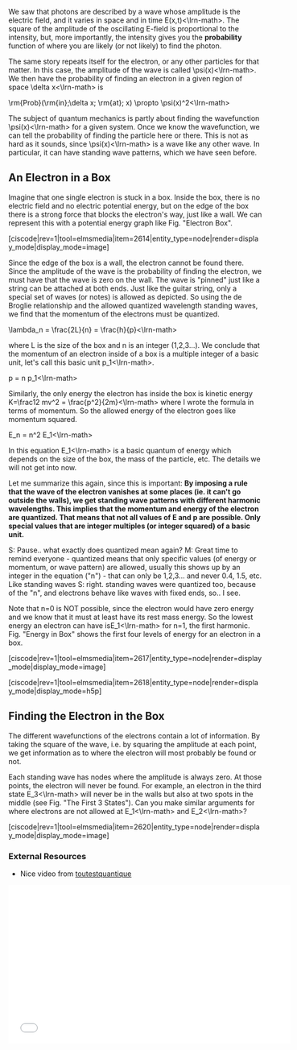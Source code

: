 We saw that photons are described by a wave whose amplitude is the electric field, and it varies in space and in time <lrn-math>E(x,t)<\lrn-math>. The square of the amplitude of the oscillating E-field is proportional to the intensity, but, more importantly, the intensity gives you the **probability** function of where you are likely (or not likely) to find the photon.

The same story repeats itself for the electron, or any other particles for that matter. In this case, the amplitude of the wave is called <lrn-math>\psi(x)<\lrn-math>. We then have the probability of finding an electron in a given region of space <lrn-math>\delta x<\lrn-math> is

<lrn-math>\rm{Prob}(\rm{in}\;\delta x\; \rm{at}\; x) \propto \psi(x)^2<\lrn-math>

The subject of quantum mechanics is partly about finding the wavefunction <lrn-math>\psi(x)<\lrn-math> for a given system. Once we know the wavefunction, we can tell the probability of finding the particle here or there. This is not as hard as it sounds, since <lrn-math>\psi(x)<\lrn-math> is a wave like any other wave. In particular, it can have standing wave patterns, which we have seen before.

## An Electron in a Box 

Imagine that one single electron is stuck in a box. Inside the box, there is no electric field and no electric potential energy, but on the edge of the box there is a strong force that blocks the electron's way, just like a wall. We can represent this with a potential energy graph like Fig. "Electron Box".

[ciscode|rev=1|tool=elmsmedia|item=2614|entity_type=node|render=display_mode|display_mode=image]

Since the edge of the box is a wall, the electron cannot be found there. Since the amplitude of the wave is the probability of finding the electron, we must have that the wave is zero on the wall. The wave is "pinned" just like a string can be attached at both ends. Just like the guitar string, only a special set of waves (or notes) is allowed as depicted. So using the de Broglie relationship and the allowed quantized wavelength standing waves, we find that the momentum of the electrons must be quantized.

<lrn-math>\lambda_n = \frac{2L}{n} = \frac{h}{p}<\lrn-math>

where L is the size of the box and n is an integer (1,2,3...). We conclude that the momentum of an electron inside of a box is a multiple integer of a basic unit, let's call this basic unit <lrn-math>p_1<\lrn-math>.

<lrn-math>p = n p_1<\lrn-math>

Similarly, the only energy the electron has inside the box is kinetic energy <lrn-math>K=\frac12 mv^2 = \frac{p^2}{2m}<\lrn-math> where I wrote the formula in terms of momentum. So the allowed energy of the electron goes like momentum squared.

<lrn-math>E_n = n^2 E_1<\lrn-math>

In this equation <lrn-math>E_1<\lrn-math> is a basic quantum of energy which depends on the size of the box, the mass of the particle, etc. The details we will not get into now. 

Let me summarize this again, since this is important:
**By imposing a rule that the wave of the electron vanishes at some places (ie. it can't go outside the walls), we get standing wave patterns with different harmonic wavelengths. This implies that the momentum and energy of the electron are quantized. That means that not all values of E and p are possible. Only special values that are integer multiples (or integer squared) of a basic unit.**

S: Pause.. what exactly does quantized mean again?
M: Great time to remind everyone - quantized means that only specific values (of energy or momentum, or wave pattern) are allowed, usually this shows up by an integer in the equation ("n") - that can only be 1,2,3... and never 0.4, 1.5, etc. Like standing waves
S: right. standing waves were quantized too, because of the "n", and electrons behave like waves with fixed ends, so.. I see.

Note that n=0 is NOT possible, since the electron would have zero energy and we know that it must at least have its rest mass energy. So the lowest energy an electron can have is<lrn-math>E_1<\lrn-math> for n=1, the first harmonic. Fig. "Energy in Box" shows the first four levels of energy for an electron in a box.

[ciscode|rev=1|tool=elmsmedia|item=2617|entity_type=node|render=display_mode|display_mode=image]

[ciscode|rev=1|tool=elmsmedia|item=2618|entity_type=node|render=display_mode|display_mode=h5p]

## Finding the Electron in the Box 

The different wavefunctions of the electrons contain a lot of information. By taking the square of the wave, i.e. by squaring the amplitude at each point, we get information as to where the electron will most probably be found or not.

Each standing wave has nodes where the amplitude is always zero. At those points, the electron will never be found. For example, an electron in the third state <lrn-math>E_3<\lrn-math> will never be in the walls but also at two spots in the middle (see Fig. "The First 3 States"). Can you make similar arguments for where electrons are not allowed at <lrn-math>E_1<\lrn-math> and <lrn-math>E_2<\lrn-math>?

[ciscode|rev=1|tool=elmsmedia|item=2620|entity_type=node|render=display_mode|display_mode=image]

### External Resources 

- Nice video from [toutestquantique](http://www.toutestquantique.fr/#credits)

 <iframe allowfullscreen="" frameborder="0" height="315" src="//www.youtube.com/embed/hgwm4Nsqpuc?rel=0" width="560"> </iframe>